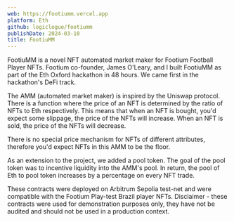 ```yaml
---
web: https://footiumm.vercel.app
platform: Eth
github: logiclogue/footiumm
publishDate: 2024-03-10
title: FootiuMM
---
```


FootiuMM is a novel NFT automated market maker for Footium Football Player NFTs.
Footium co-founder, James O'Leary, and I built FootiuMM as part of the Eth
Oxford hackathon in 48 hours. We came first in the hackathon's DeFi track.

The AMM (automated market maker) is inspired by the Uniswap protocol. There is a
function where the price of an NFT is determined by the ratio of NFTs to Eth
respectively. This means that when an NFT is bought, you'd expect some slippage,
the price of the NFTs will increase. When an NFT is sold, the price of the NFTs
will decrease.

There is no special price mechanism for NFTs of different attributes, therefore
you'd expect NFTs in this AMM to be the floor.

As an extension to the project, we added a pool token. The goal of the pool
token was to incentive liquidity into the AMM's pool. In return, the pool of Eth
to pool token increases by a percentage on every NFT trade.

These contracts were deployed on Arbitrum Sepolia test-net and were compatible
with the Footium Play-test Brazil player NFTs. Disclaimer - these contracts were
used for demonstration purposes only, they have not be audited and should not be
used in a production context.
